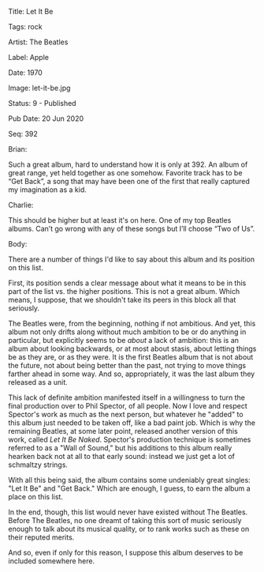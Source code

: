 Title:  Let It Be

Tags:   rock

Artist: The Beatles

Label:  Apple

Date:   1970

Image:  let-it-be.jpg

Status: 9 - Published

Pub Date: 20 Jun 2020

Seq:    392

Brian: 

Such a great album, hard to understand how it is only at 392. An album of great range, yet held together as one somehow. Favorite track has to be “Get Back”, a song that may have been one of the first that really captured my imagination as a kid. 


Charlie: 

This should be higher but at least it's on here. One of my top Beatles albums. Can’t go wrong with any of these songs but I’ll choose “Two of Us”.


Body: 

There are a number of things I'd like to say about this album and its position on this list. 

First, its position sends a clear message about what it means to be in this part of the list vs. the higher positions. This is not a great album. Which means, I suppose, that we shouldn't take its peers in this block all that seriously. 

The Beatles were, from the beginning, nothing if not ambitious. And yet, this album not only drifts along without much ambition to be or do anything in particular, but explicitly seems to be *about* a lack of ambition: this is an album about looking backwards, or at most about stasis, about letting things be as they are, or as they were. It is the first Beatles album that is not about the future, not about being better than the past, not trying to move things farther ahead in some way. And so, appropriately, it was the last album they released as a unit. 

This lack of definite ambition manifested itself in a willingness to turn the final production over to Phil Spector, of all people. Now I love and respect Spector's work as much as the next person, but whatever he "added" to this album just needed to be taken off, like a bad paint job. Which is why the remaining Beatles, at some later point, released another version of this work, called *Let It Be Naked*. Spector's production technique is sometimes referred to as a "Wall of Sound," but his additions to this album really hearken back not at all to that early sound: instead we just get a lot of schmaltzy strings. 

With all this being said, the album contains some undeniably great singles: "Let It Be" and "Get Back." Which are enough, I guess, to earn the album a place on this list. 

In the end, though, this list would never have existed without The Beatles. Before The Beatles, no one dreamt of taking this sort of music seriously enough to talk about its musical quality, or to rank works such as these on their reputed merits.

And so, even if only for this reason, I suppose this album deserves to be included somewhere here.
